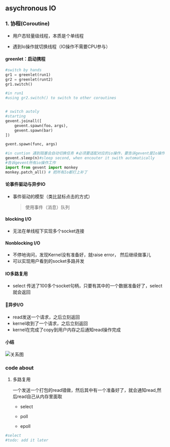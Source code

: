## asychronous IO

### 1. 协程(Coroutine)

- 用户态轻量级线程，本质是个单线程

- 遇到Io操作就切换线程（IO操作不需要CPU参与）

#### greenlet：启动携程

```python
#switch by hands
gr1 = greenlet(run1)
gr2 = greenlet(runt2)
gr1.switch()

#in run1
#using gr2.switch() to switch to other coroutines


# switch autoly
#starting
gevent.joinall([
    gevent.spawn(foo，args),
    gevent.spawn(bar)
])

gvent.spawn(func, args)

#in cuntion 遇到阻塞会自动切换任务 #必须要适配对应的io操作，要告诉gevent是Io操作
gevent.sleep(n)#sleep second, when encouter it swith automatically
#告诉gevent所有io操作工作
import from gevent import monkey
monkey.patch_all() # 把所有Io都打上补丁

```

#### 论事件驱动与异步IO

- 事件驱动的模型（类比鼠标点击的方式）

  > 使用事件（消息）队列

#### blocking I/O

- 无法在单线程下实现多个socket连接

#### Nonblocking I/O

- 不停地询问，发现Kernel没有准备好，就raise error， 然后继续做事儿
- 可以实现用户看到的socket多路并发

#### IO多路复用

- select 传送了100多个socket句柄，只要有其中的一个数据准备好了，select就会返回

#### 🚢异步I/O

- read发送一个请求，之后立刻返回
- kernel收到了一个请求，之后立刻返回 
- kernel在完成了copy到用户内存之后通知read操作完成

#### 小结

![关系图](https://images2015.cnblogs.com/blog/720333/201609/720333-20160916171648430-240094129.png)

### code about

1. 多路复用

   一个发送一个打包的read错做，然后其中有一个准备好了，就会通知read,然后read自己从内存里面取

   - select

   - poll

   - epoll

```python
#select
#todo: add it later
```

